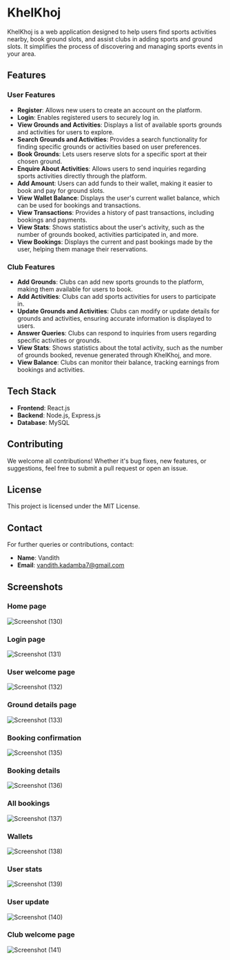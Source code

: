 # KhelKhoj

KhelKhoj is a web application designed to help users find sports activities nearby, book ground slots, and assist clubs in adding sports and ground slots. It simplifies the process of discovering and managing sports events in your area.

## Features

### User Features

- **Register**: Allows new users to create an account on the platform.
- **Login**: Enables registered users to securely log in.
- **View Grounds and Activities**: Displays a list of available sports grounds and activities for users to explore.
- **Search Grounds and Activities**: Provides a search functionality for finding specific grounds or activities based on user preferences.
- **Book Grounds**: Lets users reserve slots for a specific sport at their chosen ground.
- **Enquire About Activities**: Allows users to send inquiries regarding sports activities directly through the platform.
- **Add Amount**: Users can add funds to their wallet, making it easier to book and pay for ground slots.
- **View Wallet Balance**: Displays the user's current wallet balance, which can be used for bookings and transactions.
- **View Transactions**: Provides a history of past transactions, including bookings and payments.
- **View Stats**: Shows statistics about the user's activity, such as the number of grounds booked, activities participated in, and more.
- **View Bookings**: Displays the current and past bookings made by the user, helping them manage their reservations.

### Club Features

- **Add Grounds**: Clubs can add new sports grounds to the platform, making them available for users to book.
- **Add Activities**: Clubs can add sports activities for users to participate in.
- **Update Grounds and Activities**: Clubs can modify or update details for grounds and activities, ensuring accurate information is displayed to users.
- **Answer Queries**: Clubs can respond to inquiries from users regarding specific activities or grounds.
- **View Stats**: Shows statistics about the total activity, such as the number of grounds booked, revenue generated through KhelKhoj, and more.
- **View Balance**: Clubs can monitor their balance, tracking earnings from bookings and activities.

## Tech Stack
- **Frontend**: React.js
- **Backend**: Node.js, Express.js
- **Database**: MySQL

## Contributing

We welcome all contributions! Whether it's bug fixes, new features, or suggestions, feel free to submit a pull request or open an issue.



## License

This project is licensed under the MIT License.

## Contact
For further queries or contributions, contact:
- **Name**: Vandith
- **Email**: vandith.kadamba7@gmail.com


## Screenshots
### Home page
![Screenshot (130)](https://github.com/user-attachments/assets/ee16db11-0a7b-409c-8a7e-b49a870349c5)
### Login page
![Screenshot (131)](https://github.com/user-attachments/assets/63bae732-a753-4b77-a265-b619ebff44c7)
### User welcome page
![Screenshot (132)](https://github.com/user-attachments/assets/556d0658-84d5-44bc-a9a0-84c6f3a7e72e)
### Ground details page
![Screenshot (133)](https://github.com/user-attachments/assets/64e4110a-95bd-4869-9c6e-8cf7e93f5be1)
### Booking confirmation
![Screenshot (135)](https://github.com/user-attachments/assets/57f6ead1-0093-4591-8188-a6872efa6731)
### Booking details
![Screenshot (136)](https://github.com/user-attachments/assets/395ce071-d689-4496-a84e-9b7e9dcc6c44)
### All bookings
![Screenshot (137)](https://github.com/user-attachments/assets/0a0cdc61-a6e9-4710-8981-69c67f4b164a)
### Wallets
![Screenshot (138)](https://github.com/user-attachments/assets/4a805a61-f706-4000-8aff-f9dd8d17d3d1)
### User stats
![Screenshot (139)](https://github.com/user-attachments/assets/883abafd-40ce-4a4a-aa65-d2cbf0aaa00c)
### User update
![Screenshot (140)](https://github.com/user-attachments/assets/9ab8dece-1eee-4f7e-87f9-4ad9f5c240d3)
### Club welcome page
![Screenshot (141)](https://github.com/user-attachments/assets/c46ed75d-6ea0-4d80-ab25-ef53394bb697)









